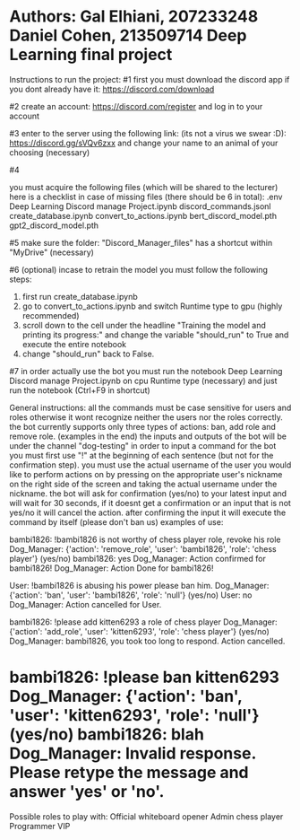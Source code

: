 Authors:
Gal Elhiani, 207233248
Daniel Cohen, 213509714
Deep Learning final project
============================================================================================================================================================
Instructions to run the project:
#1
first you must download the discord app if you dont already have it:
https://discord.com/download


#2
create an account:
https://discord.com/register
and log in to your account


#3
enter to the server using the following link: (its not a virus we swear :D):
https://discord.gg/sVQv6zxx
and change your name to an animal of your choosing (necessary)

#4

you must acquire the following files (which will be shared to the lecturer) here is a checklist in case of missing files (there should be 6 in total):
.env
Deep Learning Discord manage Project.ipynb
discord_commands.jsonl
create_database.ipynb
convert_to_actions.ipynb
bert_discord_model.pth
gpt2_discord_model.pth

#5
make sure the folder: "Discord_Manager_files" has a shortcut within "MyDrive" (necessary)


#6 (optional)
incase to retrain the model you must follow the following steps:
1. first run create_database.ipynb
2. go to convert_to_actions.ipynb and switch Runtime type to gpu (highly recommended)
3. scroll down to the cell under the headline "Training the model and printing its progress:" and change the variable "should_run" to True and execute the entire notebook
4. change "should_run" back to False.


#7
in order actually use the bot you must run the notebook Deep Learning Discord manage Project.ipynb on cpu Runtime type (necessary)
and just run the notebook (Ctrl+F9 in shortcut)


General instructions:
all the commands must be case sensitive for users and roles otherwise it wont recognize neither the users nor the roles correctly.
the bot currently supports only three types of actions: ban, add role and remove role.
(examples in the end)
the inputs and outputs of the bot will be under the channel "dog-testing"
in order to input a command for the bot you must first use "!" at the beginning of each sentence (but not for the confirmation step).
you must use the actual username of the user you would like to perform actions on by pressing on the appropriate user's nickname on the right side of the screen and taking the actual username under the nickname.
the bot will ask for confirmation (yes/no) to your latest input and will wait for 30 seconds, if it doesnt get a confirmation or an input that is not yes/no it will cancel the action.
after confirming the input it will execute the command by itself (please don't ban us)
examples of use:


bambi1826: !bambi1826 is not worthy of chess player role, revoke his role
Dog_Manager: {'action': 'remove_role', 'user': 'bambi1826', 'role': 'chess player'} (yes/no)
bambi1826: yes
Dog_Manager: Action confirmed for bambi1826!
Dog_Manager: Action Done for bambi1826!


User: !bambi1826 is abusing his power please ban him.
Dog_Manager: {'action': 'ban', 'user': 'bambi1826', 'role': 'null'} (yes/no)
User: no
Dog_Manager: Action cancelled for User.


bambi1826: !please add kitten6293 a role of chess player
Dog_Manager: {'action': 'add_role', 'user': 'kitten6293', 'role': 'chess player'} (yes/no)
Dog_Manager: bambi1826, you took too long to respond. Action cancelled.


bambi1826: !please ban kitten6293
Dog_Manager: {'action': 'ban', 'user': 'kitten6293', 'role': 'null'} (yes/no)
bambi1826: blah
Dog_Manager: Invalid response. Please retype the message and answer 'yes' or 'no'.
============================================================================================================================================================
Possible roles to play with:
Official whiteboard opener
Admin
chess player
Programmer
VIP
